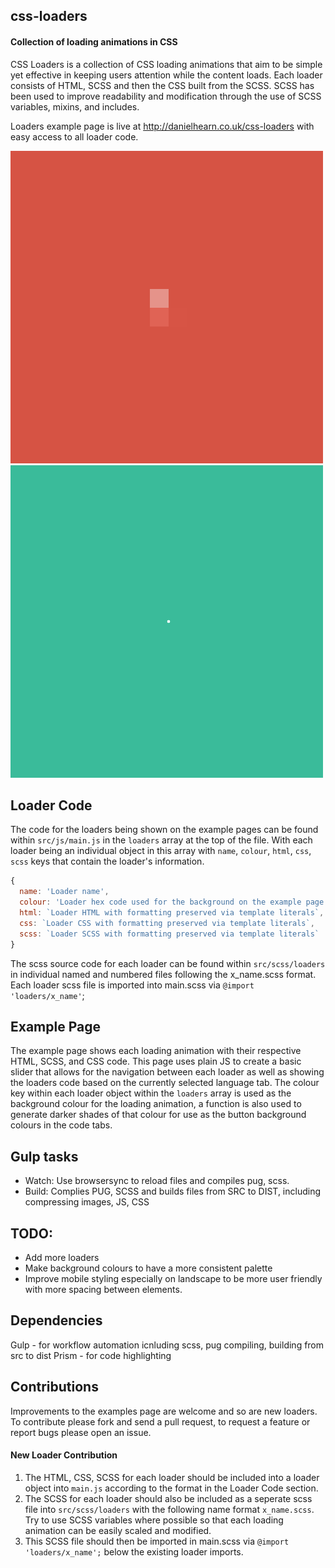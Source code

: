 ## css-loaders

#### Collection of loading animations in CSS
CSS Loaders is a collection of CSS loading animations that aim to be simple yet effective in keeping users attention while the content loads. Each loader consists of HTML, SCSS and then the CSS built from the SCSS. SCSS has been used to improve readability and modification through the use of SCSS variables, mixins, and includes.

Loaders example page is live at http://danielhearn.co.uk/css-loaders with easy access to all loader code.

![Example image of a loading animation](readme-assets/demo-1.gif)
![Example image of a loading animation](readme-assets/demo-2.gif)

## Loader Code

The code for the loaders being shown on the example pages can be found within `src/js/main.js` in the `loaders` array at the top of the file. With each loader being an individual object in this array with `name`, `colour`, `html`, `css`, `scss` keys that contain the loader's information. 

```javascript
{
  name: 'Loader name',
  colour: 'Loader hex code used for the background on the example page',
  html: `Loader HTML with formatting preserved via template literals`,
  css: `Loader CSS with formatting preserved via template literals`,
  scss: `Loader SCSS with formatting preserved via template literals`
}
```

The scss source code for each loader can be found within `src/scss/loaders` in individual named and numbered files following the x_name.scss format. Each loader scss file is imported into main.scss via `@import 'loaders/x_name'`;

## Example Page

The example page shows each loading animation with their respective HTML, SCSS, and CSS code. This page uses plain JS to create a basic slider that allows for the navigation between each loader as well as showing the loaders code based on the currently selected language tab. The colour key within each loader object within the `loaders` array is used as the background colour for the loading animation, a function is also used to generate darker shades of that colour for use as the button background colours in the code tabs.

## Gulp tasks
- Watch: Use browsersync to reload files and compiles pug, scss.
- Build: Complies PUG, SCSS and builds files from SRC to DIST, including compressing images, JS, CSS

## TODO:
- Add more loaders
- Make background colours to have a more consistent palette
- Improve mobile styling especially on landscape to be more user friendly with more spacing between elements.

## Dependencies
Gulp - for workflow automation icnluding scss, pug compiling, building from src to dist
Prism - for code highlighting

## Contributions

Improvements to the examples page are welcome and so are new loaders.
To contribute please fork and send a pull request, to request a feature or report bugs please open an issue.

#### New Loader Contribution

1. The HTML, CSS, SCSS for each loader should be included into a loader object into `main.js` according to the format in the Loader Code section.
2. The SCSS for each loader should also be included as a seperate scss file into `src/scss/loaders` with the following name format `x_name.scss`. Try to use SCSS variables where possible so that each loading animation can be easily scaled and modified.
3. This SCSS file should then be imported in main.scss via `@import 'loaders/x_name';` below the existing loader imports.
